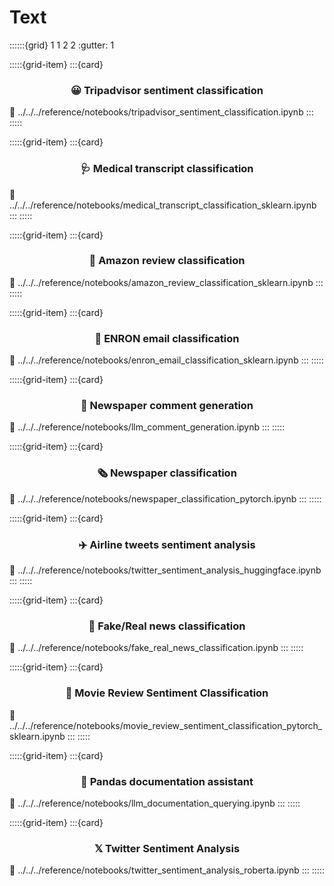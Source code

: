 # Text

::::::{grid} 1 1 2 2
:gutter: 1

:::::{grid-item}
:::{card} <h3><center>😀 Tripadvisor sentiment classification</center></h3>
:link: ../../../reference/notebooks/tripadvisor_sentiment_classification.ipynb
:::
:::::

:::::{grid-item}
:::{card} <h3><center>🩺 Medical transcript classification</center></h3>
:link: ../../../reference/notebooks/medical_transcript_classification_sklearn.ipynb
:::
:::::

:::::{grid-item}
:::{card} <h3><center>🛒 Amazon review classification</center></h3>
:link: ../../../reference/notebooks/amazon_review_classification_sklearn.ipynb
:::
:::::

:::::{grid-item}
:::{card} <h3><center>📧 ENRON email classification</center></h3>
:link: ../../../reference/notebooks/enron_email_classification_sklearn.ipynb
:::
:::::

:::::{grid-item}
:::{card} <h3><center>🦜 Newspaper comment generation</center></h3>
:link: ../../../reference/notebooks/llm_comment_generation.ipynb
:::
:::::

:::::{grid-item}
:::{card} <h3><center> 🗞️ Newspaper classification</center></h3>
:link: ../../../reference/notebooks/newspaper_classification_pytorch.ipynb
:::
:::::

:::::{grid-item}
:::{card} <h3><center> ✈️ Airline tweets sentiment analysis</center></h3>
:link: ../../../reference/notebooks/twitter_sentiment_analysis_huggingface.ipynb
:::
:::::

:::::{grid-item}
:::{card} <h3><center> 🤥 Fake/Real news classification</center></h3>
:link: ../../../reference/notebooks/fake_real_news_classification.ipynb
:::
:::::

:::::{grid-item}
:::{card} <h3><center> 🍿 Movie Review Sentiment Classification</center></h3>
:link: ../../../reference/notebooks/movie_review_sentiment_classification_pytorch_sklearn.ipynb
:::
:::::

:::::{grid-item}
:::{card} <h3><center> 🐼 Pandas documentation assistant</center></h3>
:link: ../../../reference/notebooks/llm_documentation_querying.ipynb
:::
:::::

:::::{grid-item}
:::{card} <h3><center> 𝕏 Twitter Sentiment Analysis</center></h3>
:link: ../../../reference/notebooks/twitter_sentiment_analysis_roberta.ipynb
:::
:::::

